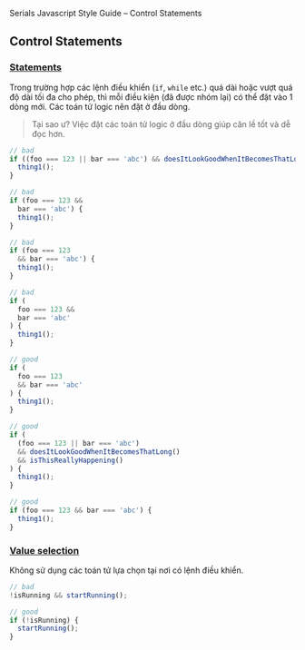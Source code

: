 Serials Javascript Style Guide – Control Statements

## Control Statements

<a name="control-statements"></a>
### [Statements](#control-statements)
Trong trường hợp các lệnh điều khiển (`if`, `while` etc.) quá dài hoặc vượt quá độ dài tối đa cho phép, thì mỗi điều kiện (đã được nhóm lại) có thể đặt vào 1 dòng mới. Các toán tử logic nên đặt ở đầu dòng.

> Tại sao ư? Việc đặt các toán tử logic ở đầu dòng giúp căn lề tốt và dễ đọc hơn.

```javascript
// bad
if ((foo === 123 || bar === 'abc') && doesItLookGoodWhenItBecomesThatLong() && isThisReallyHappening()) {
  thing1();
}

// bad
if (foo === 123 &&
  bar === 'abc') {
  thing1();
}

// bad
if (foo === 123
  && bar === 'abc') {
  thing1();
}

// bad
if (
  foo === 123 &&
  bar === 'abc'
) {
  thing1();
}

// good
if (
  foo === 123
  && bar === 'abc'
) {
  thing1();
}

// good
if (
  (foo === 123 || bar === 'abc')
  && doesItLookGoodWhenItBecomesThatLong()
  && isThisReallyHappening()
) {
  thing1();
}

// good
if (foo === 123 && bar === 'abc') {
  thing1();
}
```

<a name="control-statements--value-selection"></a>
### [Value selection](#control-statements--value-selection)
Không sử dụng các toán tử lựa chọn tại nơi có lệnh điều khiển.

```javascript
// bad
!isRunning && startRunning();

// good
if (!isRunning) {
  startRunning();
}
```
